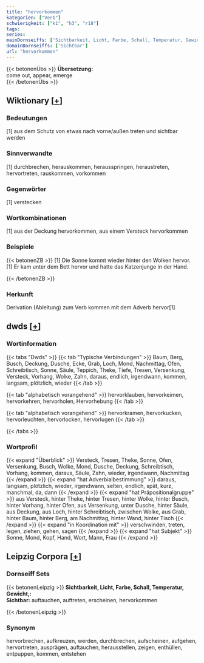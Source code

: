 ```yaml
---
title: "hervorkommen"
kategorien: ["Verb"]
schwierigkeit: ["k1", "h3", "r18"]
tags:
series:
mainDornseiffs: ['Sichtbarkeit, Licht, Farbe, Schall, Temperatur, Gewicht,']
domainDornseiffs: ['Sichtbar']
url: "hervorkommen"
---
```


{{< betonenÜbs >}}
**Übersetzung:**  
come out, appear, emerge  
{{< /betonenÜbs >}}

## Wiktionary [[+](https://de.wiktionary.org/wiki/hervorkommen)]

### Bedeutungen
[1] aus dem Schutz von etwas nach vorne/außen treten und sichtbar werden  

### Sinnverwandte
[1] durchbrechen, herauskommen, herausspringen, heraustreten, hervortreten, rauskommen, vorkommen  

### Gegenwörter
[1] verstecken  

### Wortkombinationen
[1] aus der Deckung hervorkommen, aus einem Versteck hervorkommen  

### Beispiele
{{< betonenZB >}}
[1] Die Sonne kommt wieder hinter den Wolken hervor.  
[1] Er kam unter dem Bett hervor und hatte das Katzenjunge in der Hand.  

{{< /betonenZB >}}
### Herkunft
Derivation (Ableitung) zum Verb kommen mit dem Adverb hervor[1]  



## dwds [[+](https://www.dwds.de/wb/hervorkommen)]

### Wortinformation
{{< tabs "Dwds" >}}
{{< tab "Typische Verbindungen" >}}
Baum, Berg, Busch, Deckung, Dusche, Ecke, Grab, Loch, Mond, Nachmittag, Ofen, Schreibtisch, Sonne, Säule, Teppich, Theke, Tiefe, Tresen, Versenkung, Versteck, Vorhang, Wolke, Zahn, daraus, endlich, irgendwann, kommen, langsam, plötzlich, wieder
{{< /tab >}}

{{< tab "alphabetisch vorangehend" >}}
hervorklauben, hervorkeimen, hervorkehren, hervorholen, Hervorhebung
{{< /tab >}}

{{< tab "alphabetisch vorangehend" >}}
hervorkramen, hervorkucken, hervorleuchten, hervorlocken, hervorlugen
{{< /tab >}}

{{< /tabs >}}

### Wortprofil
{{< expand "Überblick" >}} Versteck, Tresen, Theke, Sonne, Ofen, Versenkung, Busch, Wolke, Mond, Dusche, Deckung, Schreibtisch, Vorhang, kommen, daraus, Säule, Zahn, wieder, irgendwann, Nachmittag {{< /expand >}}
{{< expand "hat Adverbialbestimmung" >}} daraus, langsam, plötzlich, wieder, irgendwann, selten, endlich, spät, kurz, manchmal, da, dann {{< /expand >}}
{{< expand "hat Präpositionalgruppe" >}} aus Versteck, hinter Theke, hinter Tresen, hinter Wolke, hinter Busch, hinter Vorhang, hinter Ofen, aus Versenkung, unter Dusche, hinter Säule, aus Deckung, aus Loch, hinter Schreibtisch, zwischen Wolke, aus Grab, hinter Baum, hinter Berg, am Nachmittag, hinter Wand, hinter Tisch {{< /expand >}}
{{< expand "in Koordination mit" >}} verschwinden, treten, legen, ziehen, gehen, sagen {{< /expand >}}
{{< expand "hat Subjekt" >}} Sonne, Mond, Kopf, Hand, Wort, Mann, Frau {{< /expand >}}

## Leipzig Corpora [[+](https://corpora.uni-leipzig.de/en/res?word=hervorkommen&corpusId=deu_newscrawl-public_2018)]

### Dornseiff Sets
{{< betonenLeipzig >}}
**Sichtbarkeit, Licht, Farbe, Schall, Temperatur, Gewicht,:**  
**Sichtbar:** auftauchen, auftreten, erscheinen, hervorkommen  

{{< /betonenLeipzig >}}

### Synonym
hervorbrechen, aufkreuzen, werden, durchbrechen, aufscheinen, aufgehen, hervortreten, ausprägen, auftauchen, herausstellen, zeigen, enthüllen, entpuppen, kommen, entstehen


